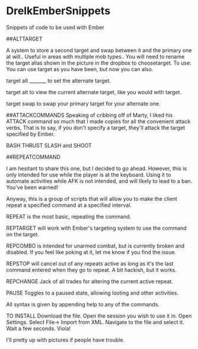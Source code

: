 # DrelkEmberSnippets
Snippets of code to be used with Ember

##ALTTARGET

A system to store a second target and swap between it and the primary one at will..
Useful in areas with multiple mob types..
You will need to rename the target alias shown in the picture in the dropbox to choosetarget.
To use: You can use target as you have been, but now you can also.


target alt _______ to set the alternate target.


target alt to view the current alternate target, like you would with target.


target swap to swap your primary target for your alternate one.

##ATTACKCOMMANDS
Speaking of cribbing off of Marty, I liked his ATTACK command so much that I made copies for all the convenient attack verbs,
That is to say, if you don't specify a target, they'll attack the target specified by Ember.


BASH THRUST SLASH and SHOOT

##REPEATCOMMAND

I am hesitant to share this one, but I decided to go ahead.
However, this is only intended for use while the player is at the keyboard.
Using it to automate activities while AFK is not intended, and will likely to lead to a ban.
You've been warned!

Anyway, this is a group of scripts that will allow you to make the client repeat a specified command at a specified interval.


REPEAT is the most basic, repeating the command.


REPTARGET will work with Ember's targeting system to use the command on the target.


REPCOMBO is intended for unarmed combat, but is currently broken and disabled. If you feel like poking at it, let me know if 
you find the issue.


REPSTOP will cancel out of any repeats active as long as it's the last command entered when they go to repeat. A bit hackish, but it works.


REPCHANGE Jack of all trades for altering the current active repeat.


PAUSE Toggles to a paused state, allowing looting and other activities.

All syntax is given by appending help to any of the commands.


TO INSTALL
Download the file.
Open the session you wish to use it in.
Open Settings.
Select File-> Import from XML.
Navigate to the file and select it.
Wait a few seconds.
Viola!

I'll pretty up with pictures if people have trouble.
